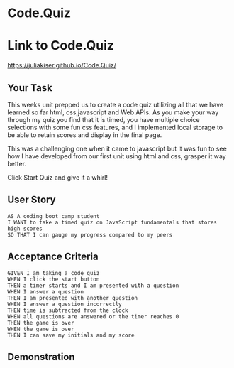 # Code.Quiz

# Link to Code.Quiz
https://juliakiser.github.io/Code.Quiz/

## Your Task

This weeks unit prepped us to create a code quiz utilizing all that we have learned so far html, css,javascript and Web APIs. As you make your way through my quiz you find that it is timed, you have multiple choice selections with some fun css features, and I implemented local storage to be able to retain scores and display in the final page.

This was a challenging one when it came to javascript but it was fun to see how I have developed from our first unit using html and css, grasper it way better.

Click Start Quiz and give it a whirl! 

## User Story

```
AS A coding boot camp student
I WANT to take a timed quiz on JavaScript fundamentals that stores high scores
SO THAT I can gauge my progress compared to my peers
```

## Acceptance Criteria

```
GIVEN I am taking a code quiz
WHEN I click the start button
THEN a timer starts and I am presented with a question
WHEN I answer a question
THEN I am presented with another question
WHEN I answer a question incorrectly
THEN time is subtracted from the clock
WHEN all questions are answered or the timer reaches 0
THEN the game is over
WHEN the game is over
THEN I can save my initials and my score
```

## Demonstration 




